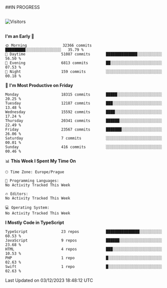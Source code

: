 ##IN PROGRESS
##
![Visitors](https://komarev.com/ghpvc/?username=petrbui&style=for-the-badge&label=Visitors+👀)



##
<!--
[![My GitHub stats](https://github-readme-stats.vercel.app/api?username=petrbui&theme=github_dark)](https://github.com/anuraghazra/github-readme-stats)

[![My wakatime stats](https://github-readme-stats.vercel.app/api/wakatime?username=petrbui&theme=github_dark)](https://github.com/anuraghazra/github-readme-stats)
-->
<!--START_SECTION:waka-->
**I'm an Early 🐤** 

```text
🌞 Morning                32366 commits       █████████░░░░░░░░░░░░░░░░   35.79 % 
🌆 Daytime                51087 commits       ██████████████░░░░░░░░░░░   56.50 % 
🌃 Evening                6813 commits        ██░░░░░░░░░░░░░░░░░░░░░░░   07.53 % 
🌙 Night                  159 commits         ░░░░░░░░░░░░░░░░░░░░░░░░░   00.18 % 
```
📅 **I'm Most Productive on Friday** 

```text
Monday                   18315 commits       █████░░░░░░░░░░░░░░░░░░░░   20.25 % 
Tuesday                  12187 commits       ███░░░░░░░░░░░░░░░░░░░░░░   13.48 % 
Wednesday                15592 commits       ████░░░░░░░░░░░░░░░░░░░░░   17.24 % 
Thursday                 20341 commits       ██████░░░░░░░░░░░░░░░░░░░   22.49 % 
Friday                   23567 commits       ███████░░░░░░░░░░░░░░░░░░   26.06 % 
Saturday                 7 commits           ░░░░░░░░░░░░░░░░░░░░░░░░░   00.01 % 
Sunday                   416 commits         ░░░░░░░░░░░░░░░░░░░░░░░░░   00.46 % 
```


📊 **This Week I Spent My Time On** 

```text
🕑︎ Time Zone: Europe/Prague

💬 Programming Languages: 
No Activity Tracked This Week

🔥 Editors: 
No Activity Tracked This Week

💻 Operating System: 
No Activity Tracked This Week
```

**I Mostly Code in TypeScript** 

```text
TypeScript               23 repos            ███████████████░░░░░░░░░░   60.53 % 
JavaScript               9 repos             ██████░░░░░░░░░░░░░░░░░░░   23.68 % 
HTML                     4 repos             ███░░░░░░░░░░░░░░░░░░░░░░   10.53 % 
PHP                      1 repo              █░░░░░░░░░░░░░░░░░░░░░░░░   02.63 % 
Swift                    1 repo              █░░░░░░░░░░░░░░░░░░░░░░░░   02.63 % 
```




 Last Updated on 03/12/2023 18:48:12 UTC
<!--END_SECTION:waka-->
